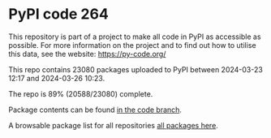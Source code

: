 # PyPI code 264

This repository is part of a project to make all code in PyPI as accessible as possible. For more information 
on the project and to find out how to utilise this data, see the website: https://py-code.org/

This repo contains 23080 packages uploaded to PyPI between 
2024-03-23 12:17 and 2024-03-26 10:23.

The repo is 89% (20588/23080) complete.

Package contents can be found [in the code branch](https://github.com/pypi-data/pypi-mirror-264/tree/code/packages).

A browsable package list for all repositories [all packages here](https://py-code.org/repositories/pypi-mirror-264).


